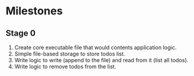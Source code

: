 # Milestones
## Stage 0
1. Create core executable file that would contents application logic.
2. Simple file-based storage to store todos list.
3. Write logic to write (append to the file) and read from it (list all todos).
4. Write logic to remove todos from the list.
